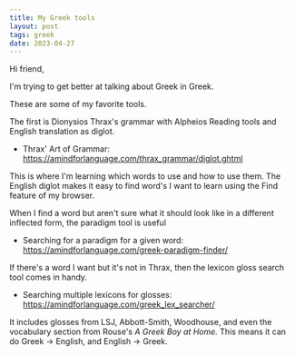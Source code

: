 ```yaml
---
title: My Greek tools
layout: post
tags: greek
date: 2023-04-27
---
```

Hi friend,

I'm trying to get better at talking about Greek in Greek. 

These are some of my favorite tools. 

The first is Dionysios Thrax's grammar with Alpheios Reading tools and English translation as diglot.

* Thrax' Art of Grammar: <https://amindforlanguage.com/thrax_grammar/diglot.ghtml>

This is where I'm learning which words to use and how to use them. The English diglot makes it easy to find word's I want to learn using the Find feature of my browser.


When I find a word but aren't sure what it should look like in a different inflected form, the paradigm tool is useful

* Searching for a paradigm for a given word: <https://amindforlanguage.com/greek-paradigm-finder/>

If there's a word I want but it's not in Thrax, then the lexicon gloss search tool comes in handy. 

* Searching multiple lexicons for glosses: <https://amindforlanguage.com/greek_lex_searcher/>
 
It includes glosses from LSJ, Abbott-Smith, Woodhouse, and even the vocabulary section from Rouse's _A Greek Boy at Home._ This means it can do Greek &rarr; English, and English &rarr; Greek.

